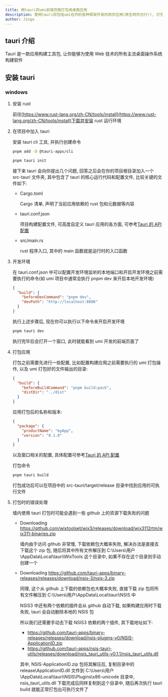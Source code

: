 ```yaml
---
title: 用tauri将umi前端页面打包成桌面应用
description: 使用tauri将包括umi在内的各种框架开发的网页应用(原生网页也行!), 打包成可在windows上运行的exe可执行文件
author: Jingo
---
```


## tauri 介绍

Tauri 是一款应用构建工具包, 让你能够为使用 Web 技术的所有主流桌面操作系统构建软件

## 安装 tauri

### windows

1. 安装 rust

   前往[https://www.rust-lang.org/zh-CN/tools/install](https://www.rust-lang.org/zh-CN/tools/install)下载并安装 rust 运行环境

2. 在项目中加入 tauri

   安装 tauri cli 工具, 并执行创建命令

   ```bash
   pnpm add -D @tauri-apps/cli

   pnpm tauri init
   ```

   接下来 tauri 会向你提出几个问题, 回答之后会在你的项目根目录加入一个 src-tauri 文件夹, 其中包含了 tauri 的核心运行代码和配置文件, 比较关键的文件如下:

   - Cargo.toml

     Cargo 清单, 声明了当前应用依赖的 rust 包和元数据等内容

   - tauri.conf.json

     项目构建配置文件, 可高度自定义 tauri 应用的各方面, 可参考[Tauri 的 API 配置](https://tauri.app/zh-cn/v1/api/config)

   - src/main.rs

     rust 程序入口, 其中的 main 函数就是运行时的入口函数

3. 开发环境

   在 tauri.conf.json 中可以配置开发环境监听的本地端口和开启开发环境之前需要执行的命令(如 umi 项目中通常会执行 pnpm dev 来开启本地开发环境)

   ```json
   {
     "build": {
       "beforeDevCommand": "pnpm dev",
       "devPath": "http://localhost:8888"
     }
   }
   ```

   执行上述步骤后, 现在你可以执行以下命令来开启开发环境

   ```bash
   pnpm tauri dev
   ```

   执行完毕后会打开一个窗口, 此时就能看到 umi 开发的前端页面了

4. 打包应用

   打包之前需要先进行一些配置, 比如配置构建应用之前需要执行的 umi 打包操作, 以及 umi 打包好的文件输出的目录:

   ```json
   {
     "build": {
       "beforeBuildCommand": "pnpm build:pack",
       "distDir": "../dist"
     }
   }
   ```

   应用打包后的名称和版本:

   ```json
   {
     "package": {
       "productName": "myApp",
       "version": "0.1.0"
     }
   }
   ```

   以及窗口相关的配置, 具体配置可参考[Tauri 的 API 配置](https://tauri.app/zh-cn/v1/api/config)

   打包命令

   ```bash
   pnpm tauri build
   ```

   打包成功后可以在项目中的 src-tauri/target/release 目录中找到应用的可执行文件

5. 打包时的错误处理

   墙内使用 tauri 打包时可能会遇到一些 github 上的资源下载失败的问题

   - Downloading https://github.com/wixtoolset/wix3/releases/download/wix3112rtm/wix311-binaries.zip

     墙内由于访问 github 非常慢, 下载依赖包大概率失败, 解决办法是直接去下载这个 zip 包, 随后将其中所有文件解压到 C:\Users\用户\AppData\Local\tauri\WixTools 这个目录中, 如果不存在这个目录则手动创建一个

   - Downloading https://github.com/tauri-apps/binary-releases/releases/download/nsis-3/nsis-3.zip

     同理, 这个从 github 上下载的依赖包也大概率失败, 直接下载 zip 包将所有文件解压到 C:\Users\用户\AppData\Local\tauri\NSIS 中

     NSIS3 中还有两个依赖的插件会从 github 自动下载, 如果构建应用时下载失败, tauri 会自动删除本地的 NSIS 包

     所以我们还需要手动去下载 NSIS3 依赖的两个插件, 其下载地址如下:

     - https://github.com/tauri-apps/binary-releases/releases/download/nsis-plugins-v0/NSIS-ApplicationID.zip
     - https://github.com/tauri-apps/nsis-tauri-utils/releases/download/nsis_tauri_utils-v0.1.1/nsis_tauri_utils.dll

     其中, NSIS-ApplicationID.zip 包将其解压后, 复制目录中的 release\ApplicationID.dll 文件到 C:\Users\用户\AppData\Local\tauri\NSIS\Plugins\x86-unicode 目录中, nsis_tauri_utils.dll 下载完成后同样复制到这个目录中, 随后再次执行 tauri build 就能正常打包出可执行文件了
